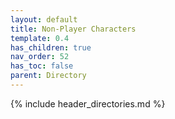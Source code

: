 ```yaml
---
layout: default
title: Non-Player Characters
template: 0.4
has_children: true
nav_order: 52
has_toc: false
parent: Directory
---
```

{% include header_directories.md %}




